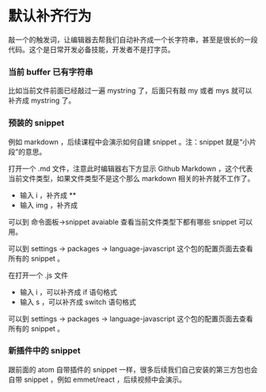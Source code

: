 # 默认补齐行为

敲一个的触发词，让编辑器去帮我们自动补齐成一个长字符串，甚至是很长的一段代码。这个是日常开发必备技能，开发者不是打字员。

### 当前 buffer 已有字符串

比如当前文件前面已经敲过一遍 mystring 了，后面只有敲 my<tab> 或者  mys<tab> 就可以补齐成 mystring 了。

### 预装的 snippet

例如 markdown ，后续课程中会演示如何自建 snippet 。注：snippet 就是“小片段”的意思。

打开一个 .md 文件，注意此时编辑器右下方显示 Github Markdown ，这个代表当前文件类型，如果文件类型不是这个那么 markdown 相关的补齐就不工作了。

- 输入 i ，补齐成 **
- 输入 img ，补齐成 ![]()

可以到 命令面板->snippet avaiable 查看当前文件类型下都有哪些 snippet 可以用。

可以到 settings -> packages -> language-javascript 这个包的配置页面去查看所有的 snippet 。

在打开一个 .js 文件

- 输入 i ，可以补齐成 if 语句格式
- 输入 s ，可以补齐成 switch 语句格式

可以到 settings -> packages -> language-javascript 这个包的配置页面去查看所有的 snippet 。

### 新插件中的 snippet

跟前面的 atom 自带插件的 snippet 一样，很多后续我们自己安装的第三方包也会自带 snippet ，例如 emmet/react ，后续视频中会演示。
